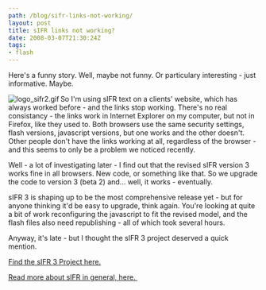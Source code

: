 ```yaml
---
path: /blog/sifr-links-not-working/
layout: post
title: sIFR links not working?
date: 2008-03-07T21:30:24Z
tags:
- flash
---
```


Here's a funny story.  Well, maybe not funny.  Or particulary interesting - just informative.  Maybe.

<a href="http://novemberborn.net/sifr3" title="Open link in a new window" target="_blank"><img src="http://uploads.psyked.co.uk/2008/03/logo_sifr2.gif" alt="logo_sifr2.gif" align="left" /></a>So I'm using sIFR text on a clients' website, which has always worked before - and the links stop working.  There's no real consistancy - the links work in Internet Explorer on my computer, but not in Firefox, like they used to.  Both browsers use the same security settings, flash versions, javascript versions, but one works and the other doesn't.  Other people don't have the links working at all, regardless of the browser - and this seems to only be a problem we noticed recently.

Well - a lot of investigating later - I find out that the revised sIFR version 3 works fine in all browsers.  New code, or something like that.  So we upgrade the code to version 3 (beta 2) and... well, it works - eventually.

sIFR 3 is shaping up to be the most comprehensive release yet - but for anyone thinking it'd be easy to upgrade, think again.  You're looking at quite a bit of work reconfiguring the javascript to fit the revised model, and the flash files also need republishing - all of which took several hours.

Anyway, it's late - but I thought the sIFR 3 project deserved a quick mention.

<a href="http://novemberborn.net/sifr3" title="Open link in a new window" target="_blank">Find the sIFR 3 Project here.</a>

<a href="http://www.mikeindustries.com/sifr" title="Open link in a new window" target="_blank">Read more about sIFR in general, here. </a>